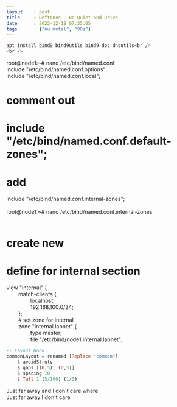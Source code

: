 ```yaml
---
layout    : post
title     : Deftones - Be Quiet and Drive
date      : 2022-12-18 07:35:05
tags      : ["nu metal", "90s"]
---
```

```bash
apt install bind9 bind9utils bind9-doc dnsutils<br />
<br />
```
root@node1:~# nano /etc/bind/named.conf<br />
include "/etc/bind/named.conf.options";<br />
include "/etc/bind/named.conf.local";<br />
# comment out<br />
# include "/etc/bind/named.conf.default-zones";<br />
# add<br />
include "/etc/bind/named.conf.internal-zones";<br />
<br />
root@node1:~# nano /etc/bind/named.conf.internal-zones<br />
<br />
# create new<br />
# define for internal section<br />
view "internal" {<br />
&nbsp; &nbsp; &nbsp; &nbsp; match-clients {<br />
&nbsp; &nbsp; &nbsp; &nbsp; &nbsp; &nbsp; &nbsp; &nbsp; localhost;<br />
&nbsp; &nbsp; &nbsp; &nbsp; &nbsp; &nbsp; &nbsp; &nbsp; 192.168.100.0/24;<br />
&nbsp; &nbsp; &nbsp; &nbsp; };<br />
&nbsp; &nbsp; &nbsp; &nbsp; # set zone for internal<br />
&nbsp; &nbsp; &nbsp; &nbsp; zone "internal.labnet" {<br />
&nbsp; &nbsp; &nbsp; &nbsp; &nbsp; &nbsp; &nbsp; &nbsp; type master;<br />
&nbsp; &nbsp; &nbsp; &nbsp; &nbsp; &nbsp; &nbsp; &nbsp; file "/etc/bind/node1.internal.labnet";<br />

```haskell
-- Layout Hook
commonLayout = renamed [Replace "common"]
    $ avoidStruts 
    $ gaps [(U,5), (D,5)] 
    $ spacing 10
    $ Tall 1 (5/100) (1/3)
```

Just far away and I don't care where\
Just far away I don't care
